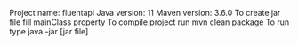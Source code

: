 Project name: fluentapi
Java version: 11
Maven version: 3.6.0
To create jar file fill mainClass property
To compile project run mvn clean package
To run type java -jar [jar file]

